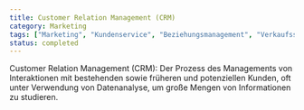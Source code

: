 ```yaml
---
title: Customer Relation Management (CRM)
category: Marketing
tags: ["Marketing", "Kundenservice", "Beziehungsmanagement", "Verkaufsstrategie"]
status: completed
---
```

Customer Relation Management (CRM): Der Prozess des Managements von Interaktionen mit bestehenden sowie früheren und potenziellen Kunden, oft unter Verwendung von Datenanalyse, um große Mengen von Informationen zu studieren.